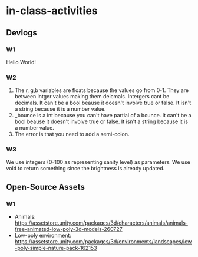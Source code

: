 # in-class-activities
## Devlogs
### W1
Hello World! 

### W2
1. The r, g,b variables are floats because the values go from 0-1. They are between intger values making them deicmals. Intergers cant be decimals. It can't be a bool beause it doesn't involve true or false. It isn't a string because it is a number value.
2. _bounce is a int because you can't have partial of a bounce. It can't be a bool beause it doesn't involve true or false. It isn't a string because it is a number value. 
3. The error is that you need to add a semi-colon.

### W3
We use integers (0-100 as representing sanity level) as parameters. We use void to return something since the brightness is already updated.

## Open-Source Assets
### W1
- Animals: https://assetstore.unity.com/packages/3d/characters/animals/animals-free-animated-low-poly-3d-models-260727 
- Low-poly environment: https://assetstore.unity.com/packages/3d/environments/landscapes/low-poly-simple-nature-pack-162153 
